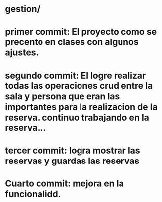# gestion/ 
# primer commit: El proyecto como se precento en clases con algunos ajustes.
# segundo commit: El logre realizar todas las operaciones crud entre la sala y persona que eran las importantes para la realizacion de la reserva. continuo trabajando en la reserva...
# tercer commit: logra mostrar las reservas y guardas las reservas
# Cuarto commit: mejora en la funcionalidd.
